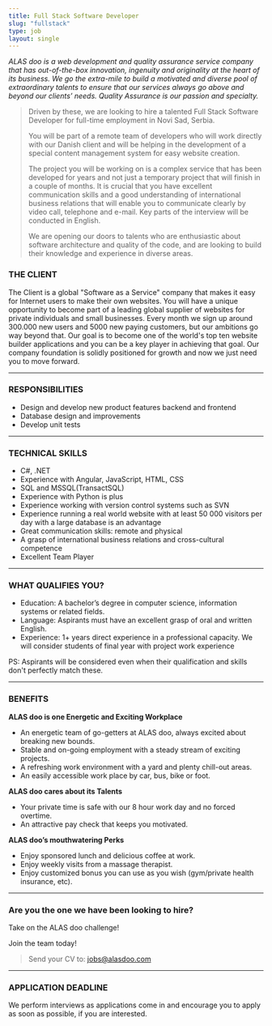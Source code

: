 ```yaml
---
title: Full Stack Software Developer
slug: "fullstack"
type: job
layout: single
---
```


_ALAS doo is a web development and quality assurance service company that has out-of-the-box innovation, ingenuity and originality at the heart of its business. We go the extra-mile to build a motivated and diverse pool of extraordinary talents to ensure that our services always go above and beyond our clients’ needs. Quality Assurance is our passion and specialty._

> Driven by these, we are looking to hire a talented Full Stack Software Developer for full-time employment in Novi Sad, Serbia.
>
> You will be part of a remote team of developers who will work directly with our Danish client and will be helping in the development of a special content management system for easy website creation.
>
> The project you will be working on is a complex service that has been developed for years and not just a temporary project that will finish in a couple of months. It is crucial that you have excellent communication skills and a good understanding of international business relations that will enable you to communicate clearly by video call, telephone and e-mail. Key parts of the interview will be conducted in English.
>
> We are opening our doors to talents who are enthusiastic about software architecture and quality of the code, and are looking to build their knowledge and experience in diverse areas.

### THE CLIENT
The Client is a global "Software as a Service" company that makes it easy for Internet users to make their own websites. You will have a unique opportunity to become part of a leading global supplier of websites for private individuals and small businesses. Every month we sign up around 300.000 new users and 5000 new paying customers, but our ambitions go way beyond that. Our goal is to become one of the world's top ten website builder applications and you can be a key player in achieving that goal. Our company foundation is solidly positioned for growth and now we just need you to move forward.

---
### RESPONSIBILITIES
* Design and develop new product features backend and frontend
* Database design and improvements
* Develop unit tests

---
### TECHNICAL SKILLS
* C#, .NET
* Experience with Angular, JavaScript, HTML, CSS
* SQL and MSSQL(TransactSQL)
* Experience with Python is plus
* Experience working with version control systems such as SVN
* Experience running a real world website with at least 50 000 visitors per day with a large database is an advantage
* Great communication skills: remote and physical
* A grasp of international business relations and cross-cultural competence
* Excellent Team Player

---
### WHAT QUALIFIES YOU?
* Education: A bachelor’s degree in computer science, information systems or related fields.
* Language: Aspirants must have an excellent grasp of oral and written English.
* Experience: 1+ years direct experience in a professional capacity. We will consider students of final year with project work experience

PS: Aspirants will be considered even when their qualification and skills don't perfectly match these.

---
### BENEFITS
__ALAS doo is one Energetic and Exciting Workplace__

* An energetic team of go-getters at ALAS doo, always excited about breaking new bounds.
* Stable and on-going employment with a steady stream of exciting projects.
* A refreshing work environment with a yard and plenty chill-out areas.
* An easily accessible work place by car, bus, bike or foot.

__ALAS doo cares about its Talents__

* Your private time is safe with our 8 hour work day and no forced overtime.
* An attractive pay check that keeps you motivated.

__ALAS doo’s mouthwatering Perks__

* Enjoy sponsored lunch and delicious coffee at work.
* Enjoy weekly visits from a massage therapist.
* Enjoy customized bonus you can use as you wish (gym/private health insurance, etc).

---
### Are you the one we have been looking to hire?

Take on the ALAS doo challenge!

Join the team today!

> Send your CV to: <jobs@alasdoo.com>

---
### APPLICATION DEADLINE
We perform interviews as applications come in and encourage you to apply as soon as possible, if you are interested.
